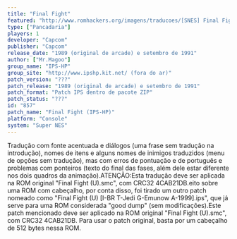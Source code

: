 ```yaml
---
title: "Final Fight"
featured: "http://www.romhackers.org/imagens/traducoes/[SNES] Final Fight - IPS-HP - 1.png"
type: ["Pancadaria"]
players: 1
developer: "Capcom"
publisher: "Capcom"
release_date: "1989 (original de arcade) e setembro de 1991"
author: ["Mr.Magoo"]
group_name: "IPS-HP"
group_site: "http://www.ipshp.kit.net/ (fora do ar)"
patch_version: "???"
patch_release: "1989 (original de arcade) e setembro de 1991"
patch_format: "Patch IPS dentro de pacote ZIP"
patch_status: "???"
id: "857"
patch_name: "Final Fight (IPS-HP)"
platform: "Console"
system: "Super NES"
---
```


Tradução com fonte acentuada e diálogos (uma frase sem tradução na introdução), nomes de itens e alguns nomes de inimigos traduzidos (menu de opções sem tradução), mas com erros de pontuação e de português e problemas com ponteiros (texto do final das fases, além dele estar diferente nos dois quadros da animação).ATENÇÃO:Esta tradução deve ser aplicada na ROM original "Final Fight (U).smc", com CRC32 4CAB21DB.eito sobre uma ROM com cabeçalho, por conta disso, foi tirado um outro patch nomeado como "Final Fight (U) [I-BR T-Jedi G-Emunow A-1999].ips", que já serve para uma ROM considerada "good dump" (sem modificações).Este patch mencionado deve ser aplicado na ROM original "Final Fight (U).smc", com CRC32 4CAB21DB. Para usar o patch original, basta por um cabeçalho de 512 bytes nessa ROM.